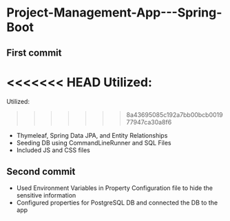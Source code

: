 # Project-Management-App---Spring-Boot


First commit
-----------

<<<<<<< HEAD
Utilized:
=======
Utilized:
>>>>>>> 8a43695085c192a7bb00bcb001977947ca30a8f6
- Thymeleaf, Spring Data JPA, and Entity Relationships
- Seeding DB using CommandLineRunner and SQL Files
- Included JS and CSS files

Second commit
-------------

- Used Environment Variables in Property Configuration file to hide the sensitive information
- Configured properties for PostgreSQL DB and connected the DB to the app
